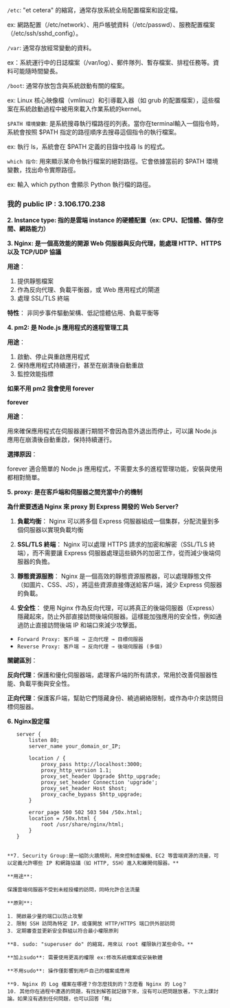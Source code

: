 `/etc`: "et cetera" 的縮寫，通常存放系統全局配置檔案和設定檔。

ex: 網路配置（/etc/network）、用戶帳號資料（/etc/passwd）、服務配置檔案（/etc/ssh/sshd_config）。

`/var`: 通常存放經常變動的資料。

ex：系統運行中的日誌檔案（/var/log）、郵件隊列、暫存檔案、排程任務等。資料可能隨時間變長。

`/boot`: 通常存放包含與系統啟動有關的檔案。

ex: Linux 核心映像檔（vmlinuz）和引導載入器（如 grub 的配置檔案），這些檔案在系統啟動過程中被用來載入作業系統的kernel。

`$PATH 環境變數`: 是系統搜尋執行檔路徑的列表。當你在terminal輸入一個指令時，系統會按照 $PATH 指定的路徑順序去搜尋這個指令的執行檔案。

ex: 執行 ls，系統會在 $PATH 定義的目錄中找尋 ls 的程式。

`which 指令`: 用來顯示某命令執行檔案的絕對路徑。它會依據當前的 $PATH 環境變數，找出命令實際路徑。

ex: 輸入 which python 會顯示 Python 執行檔的路徑。

### 我的 public IP : 3.106.170.238

**2. Instance type: 指的是雲端 instance 的硬體配置（ex: CPU、記憶體、儲存空間、網路能力）**

**3. Nginx: 是一個高效能的開源 Web 伺服器與反向代理，能處理 HTTP、HTTPS 以及 TCP/UDP 協議**

**用途**： 

1. 提供靜態檔案
2. 作為反向代理、負載平衡器，或 Web 應用程式的閘道
3. 處理 SSL/TLS 終端

**特性**： 非同步事件驅動架構、低記憶體佔用、負載平衡等

**4. pm2: 是 Node.js 應用程式的進程管理工具**

**用途**：

1. 啟動、停止與重啟應用程式
2. 保持應用程式持續運行，甚至在崩潰後自動重啟
3. 監控效能指標

**如果不用 pm2 我會使用 forever**

**forever**

**用途**：

用來確保應用程式在伺服器運行期間不會因為意外退出而停止，可以讓 Node.js 應用在崩潰後自動重啟，保持持續運行。

**選擇原因**：

forever 適合簡單的 Node.js 應用程式，不需要太多的進程管理功能，安裝與使用都相對簡單。

**5. proxy: 是在客戶端和伺服器之間充當中介的機制**

**為什麽要透過 Nginx 來 proxy 到 Express 開發的 Web Server?**

1. **負載均衡**： Nginx 可以將多個 Express 伺服器組成一個集群，分配流量到多個伺服器以實現負載均衡

2. **SSL/TLS 終端**： Nginx 可以處理 HTTPS 請求的加密和解密（SSL/TLS 終端），而不需要讓 Express 伺服器處理這些額外的加密工作，從而減少後端伺服器的負擔。

3. **靜態資源服務**： Nginx 是一個高效的靜態資源服務器，可以處理靜態文件（如圖片、CSS、JS），將這些資源直接傳送給客戶端，減少 Express 伺服器的負載。

4. **安全性**： 使用 Nginx 作為反向代理，可以將真正的後端伺服器（Express）隱藏起來，防止外部直接訪問後端伺服器。這樣能加強應用的安全性，例如通過防止直接訪問後端 IP 和端口來減少攻擊面。
   
 - `Forward Proxy: 客戶端 → 正向代理 → 目標伺服器`
 - `Reverse Proxy: 客戶端 → 反向代理 → 後端伺服器 (多個)`

**關鍵區別**：

**反向代理**：保護和優化伺服器端，處理客戶端的所有請求，常用於改善伺服器性能、負載平衡與安全性。

**正向代理**：保護客戶端，幫助它們隱藏身份、繞過網絡限制，或作為中介來訪問目標伺服器。

**6. Nginx設定檔**

```nginx
   server {
       listen 80;
       server_name your_domain_or_IP;

       location / {
           proxy_pass http://localhost:3000;
           proxy_http_version 1.1;
           proxy_set_header Upgrade $http_upgrade;
           proxy_set_header Connection 'upgrade';
           proxy_set_header Host $host;
           proxy_cache_bypass $http_upgrade;
       }

       error_page 500 502 503 504 /50x.html;
       location = /50x.html {
           root /usr/share/nginx/html;
       }
   }


**7. Security Group:是一組防火牆規則，用來控制虛擬機、EC2 等雲端資源的流量，可以定義允許哪些 IP 和網路協議（如 HTTP, SSH）進入和離開伺服器。**

**用途**:

保護雲端伺服器不受到未經授權的訪問，同時允許合法流量

**原則**:

1. 開啟最少量的端口以防止攻擊
2. 限制 SSH 訪問為特定 IP，或僅開放 HTTP/HTTPS 端口供外部訪問
3. 定期審查並更新安全群組以符合最小權限原則

**8. sudo: "superuser do" 的縮寫，用來以 root 權限執行某些命令。**

**加上sudo**: 需要使用更高的權限 ex:修改系統檔案或安裝軟體

**不用sudo**: 操作僅影響到用戶自己的檔案或應用

**9. Nginx 的 Log 檔案在哪裡？你怎麼找到的？怎麼看 Nginx 的 Log？
10. 其他你在過程中遭遇的問題，有找到解答就記錄下來，沒有可以把問題放著，下次上課討論。如果沒有遇到任何問題，也可以回答「無」














